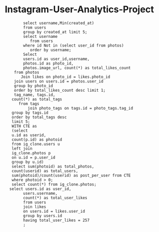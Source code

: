 # Instagram-User-Analytics-Project
            select username,Min(created_at)
            from users
            group by created_at limit 5; 
            select username 
               from users 
            where id Not in (select user_id from photos)
               order by username;
            Select 
            users.id as user_id,username,
            photos.id as photo_id,
            photos.image_url, count(*) as total_likes_count
        from photos
           Join likes on photo_id = likes.photo_id
        join users on users.id = photos.user_id
        group by photo_id
        order by total_likes_count desc limit 1;
        tag_name, tags.id,
       count(*) as total_tags
          from tags
              join photo_tags on tags.id = photo_tags.tag_id
       group by tags.id
       order by total_tags desc
       limit 5;
       WITH CTE as  
       (select 
       u.id as userid,
       count(p.id) as photoid
       from ig_clone.users u
       left join 
       ig_clone.photos p
       on u.id = p.user_id
       group by u.id)
       select sum(photoid) as total_photos,
       count(userid) as total_users,
       sum(photoid)/count(userid) as post_per_user from CTE
       where photoid > 0;
       select count(*) from ig_clone.photos;
      select users.id as user_id,
            users.username,
            count(*) as total_user_likes
            from users 
            join likes 
            on users.id = likes.user_id
            group by users.id 
            having total_user_likes = 257
            ;


